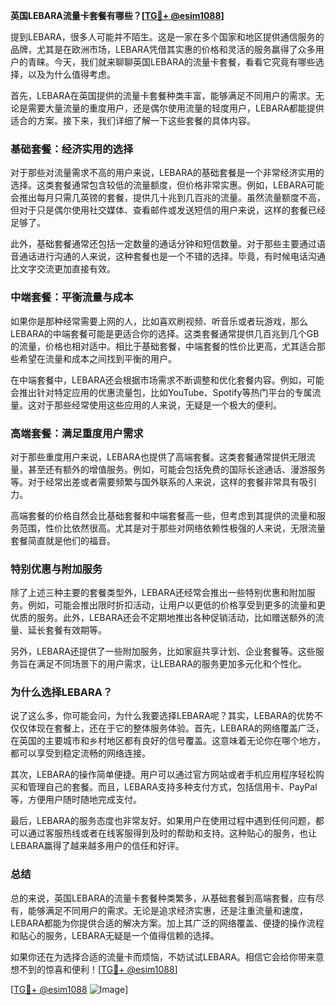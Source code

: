 **英国LEBARA流量卡套餐有哪些？[[TG💪+ @esim1088](https://t.me/s/esim1088)]**

提到LEBARA，很多人可能并不陌生。这是一家在多个国家和地区提供通信服务的品牌，尤其是在欧洲市场，LEBARA凭借其实惠的价格和灵活的服务赢得了众多用户的青睐。今天，我们就来聊聊英国LEBARA的流量卡套餐，看看它究竟有哪些选择，以及为什么值得考虑。

首先，LEBARA在英国提供的流量卡套餐种类丰富，能够满足不同用户的需求。无论是需要大量流量的重度用户，还是偶尔使用流量的轻度用户，LEBARA都能提供适合的方案。接下来，我们详细了解一下这些套餐的具体内容。

### **基础套餐：经济实用的选择**

对于那些对流量需求不高的用户来说，LEBARA的基础套餐是一个非常经济实用的选择。这类套餐通常包含较低的流量额度，但价格非常实惠。例如，LEBARA可能会推出每月只需几英镑的套餐，提供几十兆到几百兆的流量。虽然流量额度不高，但对于只是偶尔使用社交媒体、查看邮件或发送短信的用户来说，这样的套餐已经足够了。

此外，基础套餐通常还包括一定数量的通话分钟和短信数量。对于那些主要通过语音通话进行沟通的人来说，这种套餐也是一个不错的选择。毕竟，有时候电话沟通比文字交流更加直接有效。

### **中端套餐：平衡流量与成本**

如果你是那种经常需要上网的人，比如喜欢刷视频、听音乐或者玩游戏，那么LEBARA的中端套餐可能是更适合你的选择。这类套餐通常提供几百兆到几个GB的流量，价格也相对适中。相比于基础套餐，中端套餐的性价比更高，尤其适合那些希望在流量和成本之间找到平衡的用户。

在中端套餐中，LEBARA还会根据市场需求不断调整和优化套餐内容。例如，可能会推出针对特定应用的优惠流量包，比如YouTube、Spotify等热门平台的专属流量。这对于那些经常使用这些应用的人来说，无疑是一个极大的便利。

### **高端套餐：满足重度用户需求**

对于那些重度用户来说，LEBARA也提供了高端套餐。这类套餐通常提供无限流量，甚至还有额外的增值服务。例如，可能会包括免费的国际长途通话、漫游服务等。对于经常出差或者需要频繁与国外联系的人来说，这样的套餐非常具有吸引力。

高端套餐的价格自然会比基础套餐和中端套餐高一些，但考虑到其提供的流量和服务范围，性价比依然很高。尤其是对于那些对网络依赖性极强的人来说，无限流量套餐简直就是他们的福音。

### **特别优惠与附加服务**

除了上述三种主要的套餐类型外，LEBARA还经常会推出一些特别优惠和附加服务。例如，可能会推出限时折扣活动，让用户以更低的价格享受到更多的流量和更优质的服务。此外，LEBARA还会不定期地推出各种促销活动，比如赠送额外的流量、延长套餐有效期等。

另外，LEBARA还提供了一些附加服务，比如家庭共享计划、企业套餐等。这些服务旨在满足不同场景下的用户需求，让LEBARA的服务更加多元化和个性化。

### **为什么选择LEBARA？**

说了这么多，你可能会问，为什么我要选择LEBARA呢？其实，LEBARA的优势不仅仅体现在套餐上，还在于它的整体服务体验。首先，LEBARA的网络覆盖广泛，在英国的主要城市和乡村地区都有良好的信号覆盖。这意味着无论你在哪个地方，都可以享受到稳定流畅的网络连接。

其次，LEBARA的操作简单便捷。用户可以通过官方网站或者手机应用程序轻松购买和管理自己的套餐。而且，LEBARA支持多种支付方式，包括信用卡、PayPal等，方便用户随时随地完成支付。

最后，LEBARA的服务态度也非常友好。如果用户在使用过程中遇到任何问题，都可以通过客服热线或者在线客服得到及时的帮助和支持。这种贴心的服务，也让LEBARA赢得了越来越多用户的信任和好评。

### **总结**

总的来说，英国LEBARA的流量卡套餐种类繁多，从基础套餐到高端套餐，应有尽有，能够满足不同用户的需求。无论是追求经济实惠，还是注重流量和速度，LEBARA都能为你提供合适的解决方案。加上其广泛的网络覆盖、便捷的操作流程和贴心的服务，LEBARA无疑是一个值得信赖的选择。

如果你还在为选择合适的流量卡而烦恼，不妨试试LEBARA。相信它会给你带来意想不到的惊喜和便利！[[TG💪+ @esim1088](https://t.me/s/esim1088)]

[[TG💪+ @esim1088](https://t.me/s/esim1088) ![Image](https://i.postimg.cc/4NQfJmqS/Snipaste-2025-05-13-00-14-12.png)]